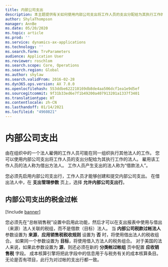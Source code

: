 ```yaml
---
title: 内部公司支出
description: 本主题提供有关如何使用内部公司支出将工作人员的支出分配给为其执行工作的法人的信息。
author: ShylaThompson
manager: AnnBe
ms.date: 05/20/2020
ms.topic: article
ms.prod: ''
ms.service: dynamics-ax-applications
ms.technology: ''
ms.search.form: TrvParameters
audience: Application User
ms.reviewer: roschlom
ms.search.scope: Core, Operations
ms.search.region: Global
ms.author: shylaw
ms.search.validFrom: 2016-02-28
ms.dyn365.ops.version: AX 7.0.0
ms.openlocfilehash: 553ddbe622210169db8de4aa506dcf1ea1e9d5ef
ms.sourcegitcommit: 9f31b33ed6e7f1b49200a407913201a1337f3401
ms.translationtype: HT
ms.contentlocale: zh-CN
ms.lasthandoff: 01/14/2021
ms.locfileid: "4960821"
---
```

# <a name="intercompany-expenses"></a>内部公司支出

由在组织中的一个法人雇佣的工作人员可能在同一组织执行其他法人的工作。 您可以使用内部公司支出将工作人员的支出分配给为其执行工作的法人。 雇用该工作人员的法人称为借出方法人。 工作人员产生支出的法人称为“借款法人”。 

您必须先启用内部公司支出行，工作人员才能够创建和提交内部公司支出。 在借出法人中，在 **支出管理参数** 页上，选择 **允许内部公司支出行**。 

## <a name="tax-posting-for-intercompany-expenses"></a>内部公司支出的税金过帐

[!include [banner](../includes/banner.md)]

您必须先在“总帐销售税”设置中启用此功能，然后才可以在支出报表中使用与借出（来源）法人关联的税组，而不是借款（目标）法人。 当 **内部公司税款过帐法人** 参数设置为 **来源**，**应用销售税税收规则** 设置为 **否** 时，将使用借出法人的税收组合。 如果同一个参数设置为 **目标**，将使用借入方法人的税务组合。 对于美国的法人来说，如果此参数设置为 **源**，则还必须在新的 **分类帐过帐组** 页中配置 **应收销售税** 字段。 成本核算引擎将把此字段中的信息用于与税务有关的成本核算条目。   
无论是否有项目，此行为对过帐的支出行都一致。  
